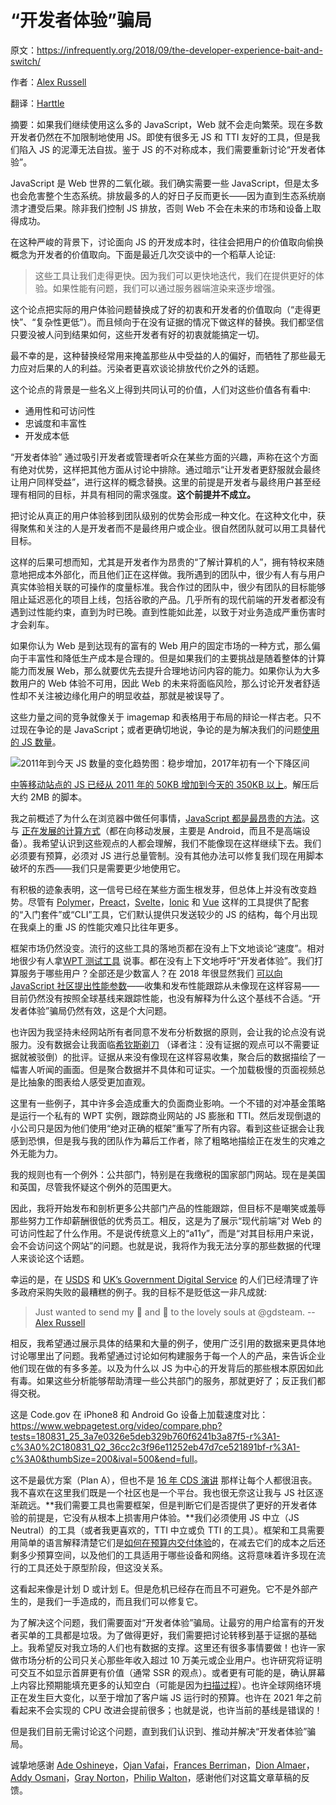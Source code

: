 # “开发者体验”骗局

原文：<https://infrequently.org/2018/09/the-developer-experience-bait-and-switch/>

作者：[Alex Russell](https://twitter.com/slightlylate/)

翻译：[Harttle](https://harttle.land/)

摘要：如果我们继续使用这么多的 JavaScript，Web 就不会走向繁荣。现在多数开发者仍然在不加限制地使用 JS。即使有很多无 JS 和 TTI 友好的工具，但是我们陷入 JS 的泥潭无法自拔。鉴于 JS 的不对称成本，我们需要重新讨论“开发者体验”。

JavaScript 是 Web 世界的二氧化碳。我们确实需要一些 JavaScript，但是太多也会危害整个生态系统。排放最多的人的好日子反而更长——因为直到生态系统崩溃才遭受后果。除非我们控制 JS 排放，否则 Web 不会在未来的市场和设备上取得成功。

在这种严峻的背景下，讨论面向 JS 的开发成本时，往往会把用户的价值取向偷换概念为开发者的价值取向。下面是最近几次交谈中的一个稻草人论证:

> 这些工具让我们走得更快。因为我们可以更快地迭代，我们在提供更好的体验。如果性能有问题，我们可以通过服务器端渲染来逐步增强。

这个论点把实际的用户体验问题替换成了好的初衷和开发者的价值取向（“走得更快”、“复杂性更低”）。而且倾向于在没有证据的情况下做这样的替换。我们都坚信只要没被人问到结果如何，这些开发者有好的初衷就能搞定一切。

最不幸的是，这种替换经常用来掩盖那些从中受益的人的偏好，而牺牲了那些最无力应对后果的人的利益。污染者更喜欢谈论排放代价之外的话题。

这个论点的背景是一些名义上得到共同认可的价值，人们对这些价值各有看中:

* 通用性和可访问性
* 忠诚度和丰富性
* 开发成本低

“开发者体验” 通过吸引开发者或管理者听众在某些方面的兴趣，声称在这个方面有绝对优势，这样把其他方面从讨论中排除。通过暗示“让开发者更舒服就会最终让用户同样受益”，进行这样的概念替换。这里的前提是开发者与最终用户甚至经理有相同的目标，并具有相同的需求强度。**这个前提并不成立。**

把讨论从真正的用户体验移到团队级别的优势会形成一种文化。在这种文化中，获得聚焦和关注的人是开发者而不是最终用户或企业。很自然团队就可以用工具替代目标。

这样的后果可想而知，尤其是开发者作为昂贵的“了解计算机的人”，拥有特权来随意地把成本外部化，而且他们正在这样做。我所遇到的团队中，很少有人有与用户真实体验相关联的可操作的度量标准。我合作过的团队中，很少有团队的目标能够阻止延迟恶化的项目上线，包括谷歌的产品。几乎所有的现代前端的开发者都没有遇到过性能约束，直到为时已晚。直到性能如此差，以致于对业务造成严重伤害时才会刹车。

如果你认为 Web 是到达现有的富有的 Web 用户的固定市场的一种方式，那么偏向于丰富性和降低生产成本是合理的。但是如果我们的主要挑战是随着整体的计算能力而发展 Web，那么就要优先去提升合理地访问内容的能力。如果你认为大多数用户的 Web 体验不可用，因此 Web 的未来将面临风险，那么讨论开发者舒适性却不关注被边缘化用户的明显收益，那就是被误导了。

这些力量之间的竞争就像关于 imagemap 和表格用于布局的辩论一样古老。只不过现在争论的是 JavaScript；或者更确切地说，争论的是为解决我们的问题[使用的 JS 数量](https://httparchive.org/reports/state-of-javascript#bytesJs)。

![2011年到今天 JS 数量的变化趋势图：稳步增加，2017年初有一个下降区间](https://infrequently.org/wp-content/uploads/2018/09/http_archive_js_bytes_chart-1-768x393.png)

[中等移动站点的 JS 已经从 2011 年的 50KB 增加到今天的 350KB 以上](https://httparchive.org/reports/state-of-javascript#bytesJs)。解压后大约 2MB 的脚本。

我之前概述了为什么在浏览器中做任何事情，[JavaScript 都是最昂贵的方法](https://infrequently.org/2017/10/can-you-afford-it-real-world-web-performance-budgets/)。这与 [正在发展的计算方式](https://www.youtube.com/watch?v=4bZvq3nodf4)（都在向移动发展，主要是 Android，而且不是高端设备）。我希望认识到这些观点的人都会理解，我们不能像现在这样继续下去。我们必须要有预算，必须对 JS 进行总量管制。没有其他办法可以修复我们现在用脚本破坏的东西——我们只是需要更少地使用它。

有积极的迹象表明，这一信号已经在某些方面生根发芽，但总体上并没有改变趋势。尽管有 [Polymer](https://github.com/Polymer/pwa-starter-kit)，[Preact](https://github.com/developit/preact-cli)，[Svelte](https://sapper.svelte.technology/)，[Ionic](https://ionicframework.com/pwa/toolkit) 和 [Vue](https://cli.vuejs.org/) 这样的工具提供了配套的“入门套件”或“CLI”工具，它们默认提供只发送较少的 JS 的结构，每个月出现在我桌上的重 JS 的性能灾难只比往年更多。

框架市场仍然没变。流行的这些工具的落地页都在没有上下文地谈论“速度”。相对地很少有人拿[WPT 测试工具](https://www.webpagetest.org/easy) 说事。都在没有上下文地呼吁“开发者体验”。我们打算服务于哪些用户？全部还是少数富人？在 2018 年很显然我们 [可以向 JavaScript 社区提出性能参数](https://engineering.linkedin.com/blog/2018/03/how-we-built-the-same-app-twice-with-preact-and-glimmerjs)——收集和发布性能跟踪从未像现在这样容易——目前仍然没有按照全球基线来跟踪性能，也没有解释为什么这个基线不合适。“开发者体验”骗局仍然有效，这是个大问题。

也许因为我坚持未经网站所有者同意不发布分析数据的原则，会让我的论点没有说服力。没有数据会让我面临[希钦斯剃刀](https://en.wikipedia.org/wiki/Hitchens%27s_razor) （译者注：没有证据的观点可以不需要证据就被驳倒）的批评。证据从来没有像现在这样容易收集，聚合后的数据描绘了一幅害人听闻的画面。但是聚合数据并不具体和可证实。一个加载极慢的页面视频总是比抽象的图表给人感受更加直观。

这里有一些例子，其中许多会造成重大的负面商业影响。一个不错的对冲基金策略是运行一个私有的 WPT 实例，跟踪商业网站的 JS 膨胀和 TTI。然后发现倒退的小公司只是因为他们使用“绝对正确的框架”重写了所有内容。看到这些证据会让我感到恐惧，但是我与我的团队作为幕后工作者，除了粗略地描绘正在发生的灾难之外无能为力。

我的规则也有一个例外：公共部门，特别是在我缴税的国家部门网站。现在是美国和英国，尽管我怀疑这个例外的范围更大。

因此，我将开始发布和剖析更多公共部门产品的性能跟踪，但目标不是嘲笑或羞辱那些努力工作却薪酬很低的优秀员工。相反，这是为了展示“现代前端”对 Web 的可访问性起了什么作用。不是说传统意义上的“a11y”，而是“对其目标用户来说，会不会访问这个网站”的问题。也就是说，我将作为我无法分享的那些数据的代理人来谈论这个话题。

幸运的是，在 [USDS](https://www.usds.gov/) 和 [UK’s Government Digital Service](https://gds.blog.gov.uk/) 的人们已经清理了许多政府采购失败的最糟糕的例子。我的目标不是贬低这一非凡成就:

> Just wanted to send my 💌 and 🙏 to the lovely souls at @gdsteam. -- [Alex Russell](https://twitter.com/slightlylate/status/1034179822472196096?ref_src=twsrc%5Etfw%7Ctwcamp%5Etweetembed%7Ctwterm%5E1034179822472196096&ref_url=https%3A%2F%2Finfrequently.org%2F)

相反，我希望通过展示具体的结果和大量的例子，使用广泛引用的数据来更具体地讨论哪里出了问题。我希望通过讨论如何构建服务于每一个人的产品，来告诉企业他们现在做的有多多差。以及为什么以 JS 为中心的开发背后的那些根本原因如此有毒。如果这些分析能够帮助清理一些公共部门的服务，那就更好了；反正我们都得交税。

这是 Code.gov 在 iPhone8 和 Android Go 设备上加载速度对比：<https://www.webpagetest.org/video/compare.php?tests=180831_25_3a7e0326e5deb329b760f6241b3a87f5-r%3A1-c%3A0%2C180831_Q2_36cc2c3f96e11252eb47d7ce521891bf-r%3A1-c%3A0&thumbSize=200&ival=500&end=full>。

这不是最优方案（Plan A），但也不是 [16 年 CDS 演讲](https://www.youtube.com/watch?v=4bZvq3nodf4) 那样让每个人都很沮丧。我不喜欢在这里我们既是一个社区也是一个平台。我也很无奈这让我与 JS 社区逐渐疏远。**我们需要工具也需要框架，但是判断它们是否提供了更好的开发者体验的前提是，它没有从根本上损害用户体验。**我们必须使用 JS 中立（JS Neutral）的工具（或者我更喜欢的，TTI 中立或负 TTI 的工具）。框架和工具需要用简单的语言解释清楚它们是[如何在预算内交付体验](https://infrequently.org/2017/10/can-you-afford-it-real-world-web-performance-budgets/)的，在减去它们的成本之后还剩多少预算空间，以及他们的工具适用于哪些设备和网络。这将意味着许多现在流行的工具还处于原型阶段，但这没关系。

这看起来像是计划 D 或计划 E。但是危机已经存在而且不可避免。它不是外部产生的，是我们一手造成的，而且我们可以修复它。

为了解决这个问题，我们需要面对“开发者体验”骗局。让最穷的用户给富有的开发者买单的工具都是垃圾。为了做得更好，我们需要把讨论转移到基于证据的基础上。我希望反对我立场的人们也有数据的支撑。这里还有很多事情要做！也许一家做市场分析的公司只关心那些年收入超过 10 万美元或企业用户。也许研究将证明可交互不如显示首屏更有价值（通常 SSR 的观点）。或者更有可能的是，确认屏幕上内容比预期能填充更多的认知空白（可能是因为[扫描过程](https://www.nngroup.com/articles/f-shaped-pattern-reading-web-content/)）。也许全球网络环境正在发生巨大变化，以至于增加了客户端 JS 运行时的预算。也许在 2021 年之前看起来不会实现的 CPU 改进会提前很多；也就是说，也许当前的基线是错误的！

但是我们目前无需讨论这个问题，直到我们认识到、推动并解决“开发者体验”骗局。

诚挚地感谢 [Ade Oshineye](https://twitter.com/ade_oshineye)，[Ojan Vafai](https://twitter.com/ojanvafai)，[Frances Berriman](https://fberriman.com/)，[Dion Almaer](https://twitter.com/dalmaer)，[Addy Osmani](https://twitter.com/addyosmani)，[Gray Norton](https://twitter.com/graynorton)，[Philip Walton](https://twitter.com/philwalton)，感谢他们对这篇文章草稿的反馈。
